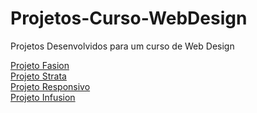 # Projetos-Curso-WebDesign
Projetos Desenvolvidos para um curso de Web Design

<a href='https://christhedragon.github.io/Projetos-Curso-WebDesign/Projeto%20Fashion/' target="_blank">Projeto Fasion</a><br>
<a href='https://christhedragon.github.io/Projetos-Curso-WebDesign/Projeto%20Strata/' target="_blank">Projeto Strata</a><br>
<a href='https://christhedragon.github.io/Projetos-Curso-WebDesign/Projeto%20Responsivo/' target="_blank">Projeto Responsivo</a><br>
<a href='https://christhedragon.github.io/Projetos-Curso-WebDesign/ProjetoInfusion/index.html' target="_blank">Projeto Infusion</a><br>

